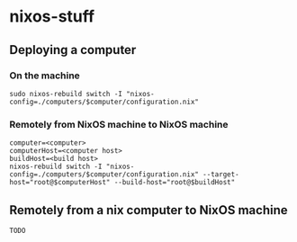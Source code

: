 # nixos-stuff


## Deploying a computer

### On the machine
```
sudo nixos-rebuild switch -I "nixos-config=./computers/$computer/configuration.nix" 
```

### Remotely from NixOS machine to NixOS machine
```
computer=<computer>
computerHost=<computer host>
buildHost=<build host>
nixos-rebuild switch -I "nixos-config=./computers/$computer/configuration.nix" --target-host="root@$computerHost" --build-host="root@$buildHost"
```

## Remotely from a nix computer to NixOS machine
```
TODO
```
